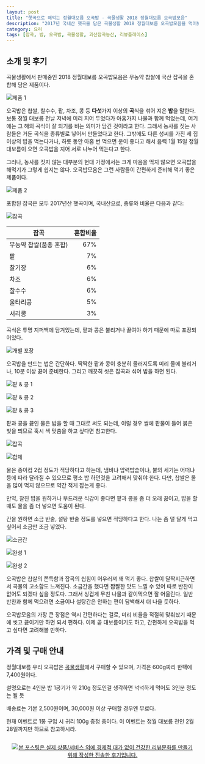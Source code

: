 ```yaml
---
layout: post
title: "햇곡으로 해먹는 정월대보름 오곡밥 - 곡물생활 2018 정월대보름 오곡밥모음"
description: "2017년 국내산 햇곡을 담은 곡물생활 2018 정월대보름 오곡밥모음을 먹어봤다."
category: 요리
tags: [잡곡, 밥, 오곡밥, 곡물생활, 괴산잡곡농산, 리뷰플레이스]
---
```


## 소개 및 후기

곡물생활에서 판매중인 2018 정월대보름 오곡밥모음은
무농약 찹쌀에 국산 잡곡을 혼합해 담은 제품이다.

![제품 1](https://lh3.googleusercontent.com/wc8mfiYoso96dsN92EJ3mzjsXnYgegOWtv-3qyYZVW1322c997Hy8Kb_7UnO7ESBhbaHa0jrUhDeQw=s560)

오곡밥은 찹쌀, 찰수수, 팥, 차조, 콩 등
**다섯**가지 이상의 **곡**식을 섞어 지은 **밥**을 말한다.
보통 정월 대보름 전날 저녁에 미리 지어 두었다가 아홉가지 나물과 함께 먹었는데,
여기에는 그 해의 곡식이 잘 되기를 비는 의미가 담긴 것이라고 한다.
그래서 농사를 짓는 사람들은 거둔 곡식을 종류별로 넣어서 만들었다고 한다.
그밖에도 다른 성씨를 가진 세 집 이상의 밥을 먹는다거나,
하룻 동안 아홉 번 먹으면 운이 좋다고 해서
음력 1월 15일 정월대보름이 오면 오곡밥을 지어 서로 나누어 먹는다고 한다.

그러나, 농사를 짓지 않는 대부분의 현대 가정에서는
크게 마음을 먹지 않으면 오곡밥을 해먹기가 그렇게 쉽지는 않다.
오곡밥모음은 그런 사람들이 간편하게 준비해 먹기 좋은 제품이다.

![제품 2](https://lh3.googleusercontent.com/haYRGO4Gd4ccdf4Ufw8wWBHe90ns3ivMhDX5yP0cp9PsQxwZd7d78FIAjwuZytebzE5TIq8Zo_ZFJA=s560)

포함된 잡국은 모두 2017년산 햇곡이며, 국내산으로, 종류와 비율은 다음과 같다:

![잡곡](https://lh3.googleusercontent.com/0mDWf_g2gpx7OJwgJgvZ7FTC3nQIohTV5RfIZqFcV_aSFee9jOU_jiMkPowgkcCwlP7bVN3uqlaeSQ=s560)

잡곡                   | 혼합비율
-----------------------|---------:
무농약 찹쌀(품종 혼합) | 67%
팥                     |  7%
찰기장                 |  6%
차조                   |  6%
찰수수                 |  6%
울타리콩               |  5%
서리콩                 |  3%

곡식은 투명 지퍼백에 담겨있는데,
팥과 콩은 불리거나 끓여야 하기 때문에
따로 포장되어있다.

![개별 포장](https://lh3.googleusercontent.com/Z7u7I9Zg6Me8Rx9CM8YuPuGrZ87qKVuK00BBTb5SyDcUenat8s4p21Sk2t6K_wPFtxsK_zSI6V7PaQ=s560)

오곡밥을 만드는 법은 간단하다.
딱딱한 팥과 콩이 충분히 물러지도록 미리 물에 불리거나,
10분 이상 끓여 준비한다.
그리고 깨끗히 씻은 잡곡과 섞어 밥을 하면 된다.

![팥 & 콩 1](https://lh3.googleusercontent.com/-BCalct5MebNVBOyjnXdYm4gsybt0xVN4MxcHsAsZbwEbxWigGDBrmtJZufgesLCoi8ul7fiXHx30w=s560)

![팥 & 콩 2](https://lh3.googleusercontent.com/Rt05Efa4wX0BxxGtuoe4iptJUEjbA16dBqgIg93tvMsAVQJSFVIJHyyodNU6QGFJjyr1PzoUmS0UfQ=s560)

![팥 & 콩 3](https://lh3.googleusercontent.com/J9IC_pz75UyxxHnpEt3s0qpebKqPGZk3qPZtTHYhZDGuIo_bXVT0T6w8Edxfras7YIgO1fOwR5niww=s560)

팥과 콩을 끓인 물은 밥을 할 때 그대로 써도 되는데,
이럴 경우 쌀에 팥물이 들어 붉은 빛을 띄므로
혹시 색 맞춤을 하고 싶다면 참고한다.

![잡곡](https://lh3.googleusercontent.com/9jbByudUywWi_IJ3CtSGikhUjuGmKhbyQ20npi2WoCicWB1nUZ1xW9rjq6xIbElONEYhsRtiiN_XuA=s560)

![합체](https://lh3.googleusercontent.com/tOvFORVuazi9VHsHFrt_TSMParSxitPJOD-F_FhCEXnTNMEHwMY7gBBgl4elw5ba8sJuEQ3-r7__zA=s560)

물은 종이컵 2컵 정도가 적당하다고 하는데,
냄비냐 압력밥솥이냐, 불의 세기는 어떠냐 등에 따라 달라질 수 있으므로
평소 밥 하던것을 고려해서 맞춰야 한다.
다만, 찹쌀은 물을 많이 먹지 않으므로 약간 적게 잡는게 좋다.

만약, 찰진 밥을 원하거나 부드러운 식감이 좋다면
팥과 콩을 좀 더 오래 끓이고,
밥을 할 때도 물을 좀 더 넣으면 도움이 된다.

간을 원하면 소금 반술, 설탕 반술 정도를 넣으면 적당하다고 한다.
나는 좀 덜 달게 먹고 싶어서 소금만 조금 넣었다.

![소금간](https://lh3.googleusercontent.com/2NopLkhmxWoKY-vQ_6bvRar-pER593hiI2dx7Ql1qaK85G9P0lCN9gpt6dvz4rIDr5VHt4lYl4hGBQ=s560)

![완성 1](https://lh3.googleusercontent.com/D0WSuqQtqvUw4kfLfokbIvW9DQ2Aq9Z0-MKT3JBD1p0xkvaBoqLIUtGLmTXmv4PJU0W_Fn5B9hr1Ew=s560)

![완성 2](https://lh3.googleusercontent.com/jJewi3Exe4xwCiy_be1A9dwAIVX17V2O400vbLaOaosQ9_vuOvQSTPwCg6cCg8FtFAwzvHDNPNaBKw=s560)

오곡밥은 찹살의 쫀득함과 잡곡의 씹힘이 어우러져 꽤 먹기 좋다.
찹쌀이 달짝지근하면서 곡물의 고소함도 느껴진다.
소금간을 했다면 짭짤한 맛도 느낄 수 있어 따로 반찬이 없어도 되겠다 싶을 정도다.
그래서 싱겁게 무친 나물과 같이먹으면 잘 어울린다.
일반 반찬과 함께 먹으려면 소금이나 설탕간은 안하는 편이 담백해서 더 나을 듯하다.

오곡밥모음의 가장 큰 장점은 역시 간편하다는 걸로,
미리 비율을 적절히 맞춰놨기 때문에 씻고 끓이기만 하면 되서 편하다.
이제 곧 대보름이기도 하고, 간편하게 오곡밥을 먹고 싶다면 고려해볼 만하다.



## 가격 및 구매 안내

정월대보름 우리 오곡밥은 [곡물생활](http://www.grainlife.co.kr/product/detail.html?product_no=139)에서 구매할 수 있으며,
가격은 600g짜리 한팩에 7,400원이다.

설명으로는 4인분
밥 1공기가 약 210g 정도인걸 생각하면
넉넉하게 먹어도 3인분 정도는 될 듯

배송료는 기본 2,500원이며,
30,000원 이상 구매할 경우엔 무료다.

현재 이벤트로 1봉 구입 시 귀리 100g 증정 중이다.
이 이벤트는 정월 대보름 전인 2월 28일까지만 하므로 참고하시라.



<div style="text-align: center; padding: 1em;"><a href="http://reviewplace.co.kr/detail.php?number=12150" target="_blank"><img src="http://reviewplace.co.kr/blog_traffic.php?key=MTIxNTB8cmV6bm9h" border="0" alt="본 포스팅은 실제 상품/서비스 외에 경제적 대가 없이 건강한 리뷰문화를 만들기 위해 작성한 진솔한 후기입니다."></a></div>

